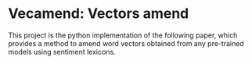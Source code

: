 # Vecamend: **Vec**tors **amend**

This project is the python implementation of the following paper, which provides a method to amend word vectors obtained from any pre-trained models using sentiment lexicons.

